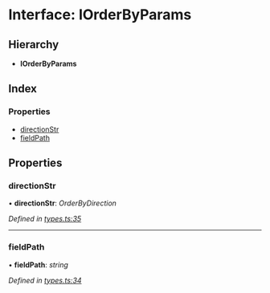 
# Interface: IOrderByParams

## Hierarchy

* **IOrderByParams**

## Index

### Properties

* [directionStr](iorderbyparams.md#directionstr)
* [fieldPath](iorderbyparams.md#fieldpath)

## Properties

###  directionStr

• **directionStr**: *OrderByDirection*

*Defined in [types.ts:35](https://github.com/wovalle/fireorm/blob/5547513/src/types.ts#L35)*

___

###  fieldPath

• **fieldPath**: *string*

*Defined in [types.ts:34](https://github.com/wovalle/fireorm/blob/5547513/src/types.ts#L34)*
